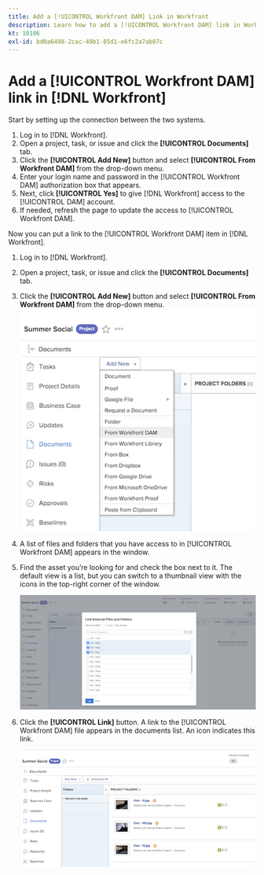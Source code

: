 ```yaml
---
title: Add a [!UICONTROL Workfront DAM] Link in Workfront
description: Learn how to add a [!UICONTROL Workfront DAM] link in Workfront so that you can link [!UICONTROL DAM] to your project, task, or issue in Workfront.
kt: 10106
exl-id: bd0a6498-2cac-49b1-85d1-e6fc2a7ab07c
---
```

# Add a [!UICONTROL Workfront DAM] link in [!DNL Workfront]

Start by setting up the connection between the two systems.

1. Log in to [!DNL Workfront].
1. Open a project, task, or issue and click the **[!UICONTROL Documents]** tab.
1. Click the **[!UICONTROL Add New]** button and select **[!UICONTROL From Workfront DAM]** from the drop-down menu.
1. Enter your login name and password in the [!UICONTROL Workfront DAM] authorization box that appears.
1. Next, click **[!UICONTROL Yes]** to give [!DNL Workfront] access to the [!UICONTROL DAM] account.
1. If needed, refresh the page to update the access to [!UICONTROL Workfront DAM].

Now you can put a link to the [!UICONTROL Workfront DAM] item in [!DNL Workfront].

1. Log in to [!DNL Workfront].
1. Open a project, task, or issue and click the **[!UICONTROL Documents]** tab.
1. Click the **[!UICONTROL Add New]** button and select **[!UICONTROL From Workfront DAM]** from the drop-down menu.
    ![An image of the [!UICONTROL From Workfront DAM] option in the [!UICONTROL Add New] drop-down menu](assets/01-contributor-from-workfront-dam.png)
1. A list of files and folders that you have access to in [!UICONTROL Workfront DAM] appears in the window.

1. Find the asset you’re looking for and check the box next to it. The default view is a list, but you can switch to a thumbnail view with the icons in the top-right corner of the window.

    ![An image of selected assets in a pop-up window](assets/02-contributor-select-files-in-dam.png)

1. Click the **[!UICONTROL Link]** button. A link to the [!UICONTROL Workfront DAM] file appears in the documents list. An icon indicates this link.

    ![An image of the links to the [!UICONTROL Workfront DAM] files appearring in the documents list of [!DNL Workfront].](assets/03-contributor-linked-in-wf.png)
